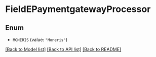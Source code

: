 # FieldEPaymentgatewayProcessor

## Enum


* `MONERIS` (value: `"Moneris"`)


[[Back to Model list]](../README.md#documentation-for-models) [[Back to API list]](../README.md#documentation-for-api-endpoints) [[Back to README]](../README.md)



